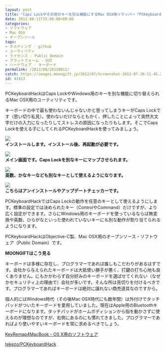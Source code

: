 ```yaml
---
layout: post
title: "Caps Lockやその他のキーを別な機能にするMac OSX用リマッパー「PCKeyboardHack」"
date: 2012-08-11T15:00:00+09:00
categories:
- ソフトウェア
- Mac OSX
- オープンソース
tags: 
- ホスティング - github
- ユーティリティ
- ライセンス - Public Domain
- プラットフォーム - GUI
- ハードウェア - キーボード
permalink: /2012/08/20120811/
catch: https://images.moongift.jp/2012/07/Screenshot-2012-07-30-11.45.20_thumb.png
id: 41413
---
```

PCKeyboardHackはCaps LockやWindows用のキーを別な機能に切り替えられるMac OSX用のユーティリティです。

  

キーボードの中で最も使わないんじゃないかと思ってしまうキーがCaps Lockです（思い切り私見）。使わないだけならともかく、押したことによって突然大文字だけの入力になったりしてストレスの原因になったりもします。そこでCaps Lockを使える子にしてくれるPCKeyboardHackを使ってみましょう。

  

[![](https://images.moongift.jp/2012/07/Screenshot-2012-07-30-11.39.34_thumb.png)](https://images.moongift.jp/2012/07/Screenshot-2012-07-30-11.39.34.png)  
**インストールします。インストール後、再起動が必要です。**

  

[![](https://images.moongift.jp/2012/07/Screenshot-2012-07-30-11.45.01_thumb.png)](https://images.moongift.jp/2012/07/Screenshot-2012-07-30-11.45.01.png)  
**メイン画面です。Caps Lockを別なキーにマップさせられます。**

  

[![](https://images.moongift.jp/2012/07/Screenshot-2012-07-30-11.45.20_thumb.png)](https://images.moongift.jp/2012/07/Screenshot-2012-07-30-11.45.20.png)  
**英数、かなキーなども別なキーとして使えるようになります。**

  

[![](https://images.moongift.jp/2012/07/Screenshot-2012-07-30-11.45.30_thumb.png)](https://images.moongift.jp/2012/07/Screenshot-2012-07-30-11.45.30.png)  
**こちらはアンインストールやアップデートチェッカーです。**

  

PCKeyboardHackではCaps Lockの動作を任意のキーとして使えるようにします。標準の設定では決められたキー（ControlやCommand）だけですが、より広く設定ができます。さらにWindows用のキーボードを使っているならば無変換や英数、ひらがなといった使われていないキーにも別な動作が割り当てられるようになります。

  

PCKeyboardHackはObjective-C製、Mac OSX用のオープンソース・ソフトウェア（Public Domain）です。

  
  
  

**MOONGIFTはこう見る**

  

キーボードは多様に存在し、プログラマーであれば誰しもこだわりがあるはずです。会社から与えられたキーボードは大抵使い勝手が悪く、打鍵の打ち心地も良くありません。にもかかわらず自分好みのキーボードを選ばせてくれない（なぜかセキュリティ上の理由で）会社が多いです。そんな所は見切りを付けるべきです。プログラマーであればキーボードは絶対に譲れない商売道具なのですから。

  

個人的にはWindows時代（その後Mac OSX時代にも数年間）は外付けでタッチパッドがついたキーボードを愛用していました。現在はApple用のBluetoothキーボードになります。タッチパッドがホームポディションから指を動かさずに使えるのが理想なのですが、右側にあるのにも慣れてきました。プログラマーであればより使いやすいキーボードを常に求めるべきでしょう。

  

[KeyRemap4MacBook - OS X用のソフトウェア](http://pqrs.org/macosx/keyremap4macbook/pckeyboardhack.html.ja)

  

[tekezo/PCKeyboardHack](https://github.com/tekezo/PCKeyboardHack)


